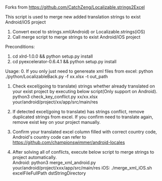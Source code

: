 Forks from https://github.com/CatchZeng/Localizable.strings2Excel

This script is used to merge new added translation strings to exist Android/iOS project
 1. Convert excel to strings.xml(Android) or Localizable.strings(iOS)
 2. Call merge script to merge strings to exist Android/iOS project


Preconditions:
1. cd xlrd-1.0.0 && python setup.py install
2. cd pyexcelerator-0.6.4.1 && python setup.py install

Usage:
0. If you only just need to genereate xml files from excel:
   python ./python/LocalizableBack.py -f xx.xlsx -t out_path

1. Check excel(going to translate) strings whether already translated on your exist project by executing below script(Only support on Android).  
   python3   check_key_conflict.py   xx/xx.xlsx   your/android/project/xx/app/src/main/res

2. If detected excel(going to translate) has strings conflict, remove duplicated strings from excel.
   If you confirm need to translate again, remove exist key on your project manually.

3. Confirm your translated excel column filled with correct country code, Android's country code can refer to https://github.com/championswimmer/android-locales

4. After solving all of conflicts, execute below script to merge strings to project automatically.  
   Android:  python3 merge_xml_android.py  your/android/project/xxx/app/src/main/res
   iOS:      ./merge_xml_iOS.sh excelFileFullPath dstStringDirectory